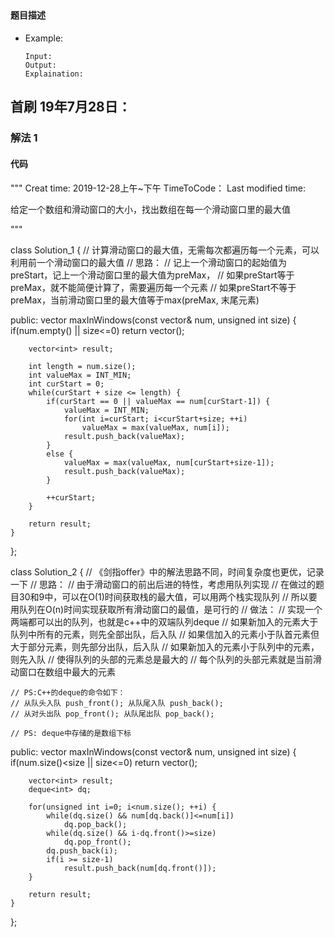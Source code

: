 ## 
#### 题目描述

- Example:
    ```
    Input: 
    Output: 
    Explaination:
    ```  

## 首刷 19年7月28日：
### 解法 1
#### 代码

"""
Creat time: 2019-12-28上午~下午
TimeToCode：
Last modified time: 

给定一个数组和滑动窗口的大小，找出数组在每一个滑动窗口里的最大值

"""

class Solution_1 {
    // 计算滑动窗口的最大值，无需每次都遍历每一个元素，可以利用前一个滑动窗口的最大值
    // 思路：
    // 记上一个滑动窗口的起始值为preStart，记上一个滑动窗口里的最大值为preMax，
    // 如果preStart等于preMax，就不能简便计算了，需要遍历每一个元素
    // 如果preStart不等于preMax，当前滑动窗口里的最大值等于max(preMax, 末尾元素)

public:
    vector<int> maxInWindows(const vector<int>& num, unsigned int size) {
        if(num.empty() || size<=0) return vector<int>();

        vector<int> result;

        int length = num.size();
        int valueMax = INT_MIN;
        int curStart = 0;
        while(curStart + size <= length) {
            if(curStart == 0 || valueMax == num[curStart-1]) {
                valueMax = INT_MIN;
                for(int i=curStart; i<curStart+size; ++i)
                    valueMax = max(valueMax, num[i]);
                result.push_back(valueMax);
            }
            else {
                valueMax = max(valueMax, num[curStart+size-1]);
                result.push_back(valueMax);
            }

            ++curStart;
        }

        return result;
    }
};



class Solution_2 {
    // 《剑指offer》中的解法思路不同，时间复杂度也更优，记录一下
    // 思路：
    // 由于滑动窗口的前出后进的特性，考虑用队列实现
    // 在做过的题目30和9中，可以在O(1)时间获取栈的最大值，可以用两个栈实现队列
    // 所以要用队列在O(n)时间实现获取所有滑动窗口的最值，是可行的
    // 做法：
    // 实现一个两端都可以出的队列，也就是c++中的双端队列deque
    // 如果新加入的元素大于队列中所有的元素，则先全部出队，后入队
    // 如果信加入的元素小于队首元素但大于部分元素，则先部分出队，后入队
    // 如果新加入的元素小于队列中的元素，则先入队
    // 使得队列的头部的元素总是最大的
    // 每个队列的头部元素就是当前滑动窗口在数组中最大的元素

    // PS:C++的deque的命令如下：
    // 从队头入队 push_front(); 从队尾入队 push_back();
    // 从对头出队 pop_front(); 从队尾出队 pop_back();
    
    // PS: deque中存储的是数组下标

public:
    vector<int> maxInWindows(const vector<int>& num, unsigned int size) {
        if(num.size()<size || size<=0) return vector<int>();

        vector<int> result;
        deque<int> dq;

        for(unsigned int i=0; i<num.size(); ++i) {
            while(dq.size() && num[dq.back()]<=num[i])
                dq.pop_back();
            while(dq.size() && i-dq.front()>=size)
                dq.pop_front();
            dq.push_back(i);
            if(i >= size-1)
                result.push_back(num[dq.front()]);
        }
    
        return result;
    }
};